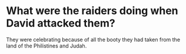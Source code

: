# What were the raiders doing when David attacked them?

They were celebrating because of all the booty they had taken from the land of the Philistines and Judah.
